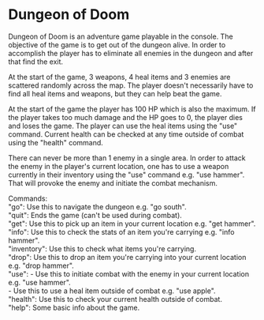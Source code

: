 # Dungeon of Doom

Dungeon of Doom is an adventure game playable in the console. The objective of the game is to get out of the dungeon alive. In order to accomplish the player has to eliminate all enemies in the dungeon and after that find the exit.

At the start of the game, 3 weapons, 4 heal items and 3 enemies are scattered randomly across the map. The player doesn't necessarily have to find all heal items and weapons, but they can help beat the game.

At the start of the game the player has 100 HP which is also the maximum. If the player takes too much damage and the HP goes to 0, the player dies and loses the game. The player can use the heal items using the "use" command. Current health can be checked at any time outside of combat using the "health" command.

There can never be more than 1 enemy in a single area. In order to attack the enemy in the player's current location, one has to use a weapon currently in their inventory using the "use" command e.g. "use hammer". That will provoke the enemy and initiate the combat mechanism.

Commands:  <br>
    "go": Use this to navigate the dungeon e.g. "go south".  <br>
    "quit": Ends the game (can't be used during combat).  <br>
    "get": Use this to pick up an item in your current location e.g. "get hammer".  <br>
    "info": Use this to check the stats of an item you're carrying e.g. "info hammer".  <br>
    "inventory": Use this to check what items you're carrying.  <br>
    "drop": Use this to drop an item you're carrying into your current location e.g. "drop hammer".  <br>
    "use": - Use this to initiate combat with the enemy in your current location e.g. "use hammer".  <br>
           - Use this to use a heal item outside of combat e.g. "use apple".  <br>
    "health": Use this to check your current health outside of combat.  <br>
    "help": Some basic info about the game.  <br>
